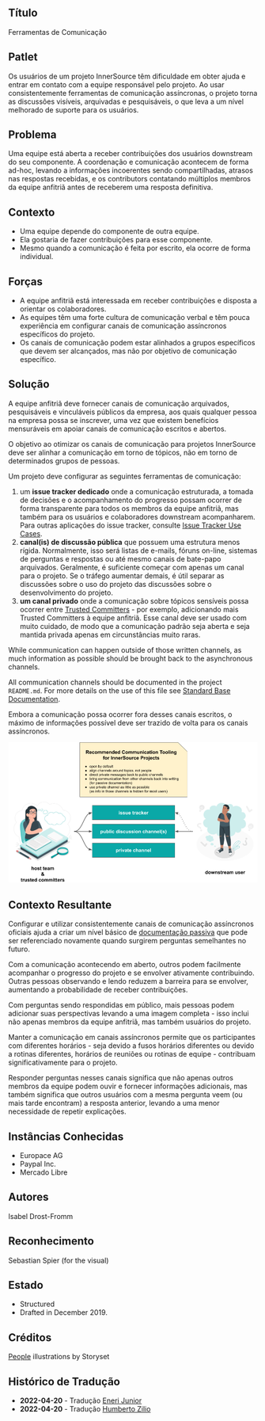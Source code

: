 ## Título

Ferramentas de Comunicação

## Patlet

Os usuários de um projeto InnerSource têm dificuldade em obter ajuda e entrar em contato com a equipe responsável pelo projeto.
Ao usar consistentemente ferramentas de comunicação assíncronas, o projeto torna as discussões visíveis, arquivadas e pesquisáveis, o que leva a um nível melhorado de suporte para os usuários.

## Problema

Uma equipe está aberta a receber contribuições dos usuários downstream do seu componente. A coordenação e comunicação acontecem de forma ad-hoc, levando a informações incoerentes sendo compartilhadas, atrasos nas respostas recebidas, e os contributors contatando múltiplos membros da equipe anfitriã antes de receberem uma resposta definitiva.

## Contexto

- Uma equipe depende do componente de outra equipe.
- Ela gostaria de fazer contribuições para esse componente.
- Mesmo quando a comunicação é feita por escrito, ela ocorre de forma individual.

## Forças

- A equipe anfitriã está interessada em receber contribuições e disposta a orientar os colaboradores.
- As equipes têm uma forte cultura de comunicação verbal e têm pouca experiência em configurar canais de comunicação assíncronos específicos do projeto.
- Os canais de comunicação podem estar alinhados a grupos específicos que devem ser alcançados, mas não por objetivo de comunicação específico.

## Solução

A equipe anfitriã deve fornecer canais de comunicação arquivados, pesquisáveis e vinculáveis ​​públicos da empresa, aos quais qualquer pessoa na empresa possa se inscrever, uma vez que existem benefícios mensuráveis ​​em apoiar canais de comunicação escritos e abertos.

O objetivo ao otimizar os canais de comunicação para projetos InnerSource deve ser alinhar a comunicação em torno de tópicos, não em torno de determinados grupos de pessoas.

Um projeto deve configurar as seguintes ferramentas de comunicação:

1. um **issue tracker dedicado** onde a comunicação estruturada, a tomada de decisões e o acompanhamento do progresso possam ocorrer de forma transparente para todos os membros da equipe anfitriã, mas também para os usuários e colaboradores downstream acompanharem. Para outras aplicações do issue tracker, consulte [Issue Tracker Use Cases](./issue-tracker.md).
2. **canal(is) de discussão pública** que possuem uma estrutura menos rígida. Normalmente, isso será listas de e-mails, fóruns on-line, sistemas de perguntas e respostas ou até mesmo canais de bate-papo arquivados. Geralmente, é suficiente começar com apenas um canal para o projeto. Se o tráfego aumentar demais, é útil separar as discussões sobre o uso do projeto das discussões sobre o desenvolvimento do projeto.
3. **um canal privado** onde a comunicação sobre tópicos sensíveis possa ocorrer entre [Trusted Committers](./trusted-committer.md) - por exemplo, adicionando mais Trusted Committers à equipe anfitriã. Esse canal deve ser usado com muito cuidado, de modo que a comunicação padrão seja aberta e seja mantida privada apenas em circunstâncias muito raras.

While communication can happen outside of those written channels, as much information as possible should be brought back to the asynchronous channels.

All communication channels should be documented in the project `README.md`. For more details on the use of this file see [Standard Base Documentation](./base-documentation.md).

Embora a comunicação possa ocorrer fora desses canais escritos, o máximo de informações possível deve ser trazido de volta para os canais assíncronos.

![Recomendações de ferramentas de comunicação para um projeto InnerSource](../../../assets/img/communication-tooling/communication-tooling.png)

## Contexto Resultante

Configurar e utilizar consistentemente canais de comunicação assíncronos oficiais ajuda a criar um nível básico de [documentação passiva](https://www.oreilly.com/library/view/understanding-the-innersource/9781491986899/ch04.html) que pode ser referenciado novamente quando surgirem perguntas semelhantes no futuro.

Com a comunicação acontecendo em aberto, outros podem facilmente acompanhar o progresso do projeto e se envolver ativamente contribuindo. Outras pessoas observando e lendo reduzem a barreira para se envolver, aumentando a probabilidade de receber contribuições.

Com perguntas sendo respondidas em público, mais pessoas podem adicionar suas perspectivas levando a uma imagem completa - isso inclui não apenas membros da equipe anfitriã, mas também usuários do projeto.

Manter a comunicação em canais assíncronos permite que os participantes com diferentes horários - seja devido a fusos horários diferentes ou devido a rotinas diferentes, horários de reuniões ou rotinas de equipe - contribuam significativamente para o projeto.

Responder perguntas nesses canais significa que não apenas outros membros da equipe podem ouvir e fornecer informações adicionais, mas também significa que outros usuários com a mesma pergunta veem (ou mais tarde encontram) a resposta anterior, levando a uma menor necessidade de repetir explicações.

## Instâncias Conhecidas

* Europace AG
* Paypal Inc.
* Mercado Libre

## Autores

Isabel Drost-Fromm

## Reconhecimento

Sebastian Spier (for the visual)

## Estado

* Structured
* Drafted in December 2019.

## Créditos

[People](https://storyset.com/people) illustrations by Storyset

## Histórico de Tradução

- **2022-04-20** - Tradução [Eneri Junior](https://github.com/jrcosta)
- **2022-04-20** - Tradução [Humberto Zilio](https://github.com/zilio)

